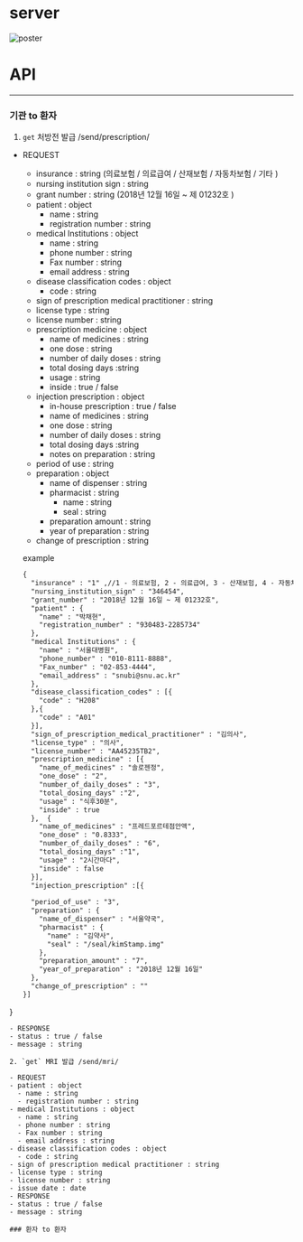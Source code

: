 # server

![poster](https://user-images.githubusercontent.com/19237348/50034937-bbcb1180-0042-11e9-9304-c45edb8785c4.jpg)





# API

----------------------------------------

### 기관 to 환자

1. `get` 처방전 발급 /send/prescription/

- REQUEST
  - insurance : string (의료보험 / 의료급여 / 산재보험 / 자동차보험 / 기타 )
  - nursing institution sign : string
  - grant number : string (2018년 12월 16일 ~ 제 01232호 )
  - patient : object
    - name : string
    - registration number : string
  - medical Institutions : object
    - name : string
    - phone number : string
    - Fax number : string
    - email address : string
  - disease classification codes : object
    - code : string
  - sign of prescription medical practitioner : string
  - license type : string
  - license number : string
  - prescription medicine : object 
    - name of medicines : string
    - one dose : string
    - number of daily doses : string
    - total dosing days :string
    - usage : string
    - inside : true / false
  - injection prescription : object
    - in-house prescription : true / false
    - name of medicines : string
    - one dose : string
    - number of daily doses : string
    - total dosing days :string
    - notes on preparation : string
  - period of use : string
  - preparation : object
    - name of dispenser : string
    - pharmacist : string
      - name : string
      - seal : string
    - preparation amount : string
    - year of preparation : string
  - change of prescription : string

  example
  ```markdown
  {
    "insurance" : "1" ,//1 - 의료보험, 2 - 의료급여, 3 - 산재보험, 4 - 자동차보험, 5 - 기타 )
    "nursing_institution_sign" : "346454",
    "grant_number" : "2018년 12월 16일 ~ 제 01232호",
    "patient" : {
      "name" : "박채현",
      "registration_number" : "930483-2285734"
    },
    "medical Institutions" : {
      "name" : "서울대병원",
      "phone_number" : "010-8111-8888",
      "Fax_number" : "02-853-4444",
      "email_address" : "snubi@snu.ac.kr"
    },
    "disease_classification_codes" : [{
      "code" : "H208"
    },{
      "code" : "A01"
    }],
    "sign_of_prescription_medical_practitioner" : "김의사",
    "license_type" : "의사",
    "license_number" : "AA45235TB2",
    "prescription_medicine" : [{
      "name_of_medicines" : "솔로젠정",
      "one_dose" : "2",
      "number_of_daily_doses" : "3",
      "total_dosing_days" :"2",
      "usage" : "식후30분",
      "inside" : true
    },  {
      "name_of_medicines" : "프레드포르테점안액",
      "one_dose" : "0.8333",
      "number_of_daily_doses" : "6",
      "total_dosing_days" :"1",
      "usage" : "2시간마다",
      "inside" : false
    }],
    "injection_prescription" :[{
    
    "period_of_use" : "3",
    "preparation" : {
      "name_of_dispenser" : "서울약국",
      "pharmacist" : {
        "name" : "김약사",
        "seal" : "/seal/kimStamp.img"
      },
      "preparation_amount" : "7",
      "year_of_preparation" : "2018년 12월 16일"
    },
    "change_of_prescription" : ""
  }]
}
  ```
- RESPONSE
  - status : true / false
  - message : string

2. `get` MRI 발급 /send/mri/

- REQUEST
  - patient : object
    - name : string
    - registration number : string
  - medical Institutions : object
    - name : string
    - phone number : string
    - Fax number : string
    - email address : string
  - disease classification codes : object
    - code : string
  - sign of prescription medical practitioner : string
  - license type : string
  - license number : string
  - issue date : date
- RESPONSE
  - status : true / false
  - message : string

### 환자 to 환자
  


